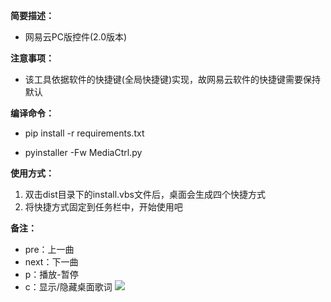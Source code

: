 **简要描述：** 

- 网易云PC版控件(2.0版本)

**注意事项：** 
- 该工具依据软件的快捷键(全局快捷键)实现，故网易云软件的快捷键需要保持默认
  
**编译命令：**
- pip install -r requirements.txt

- pyinstaller -Fw MediaCtrl.py

**使用方式：** 
1. 双击dist目录下的install.vbs文件后，桌面会生成四个快捷方式
2. 将快捷方式固定到任务栏中，开始使用吧

**备注：** 
- pre：上一曲
- next：下一曲
- p：播放-暂停
- c：显示/隐藏桌面歌词
[![](https://github.com/lwq6783293/MediaCtrl/blob/2.0/img/2.png)](https://github.com/lwq6783293/MediaCtrl/blob/2.0/img/2.png)
